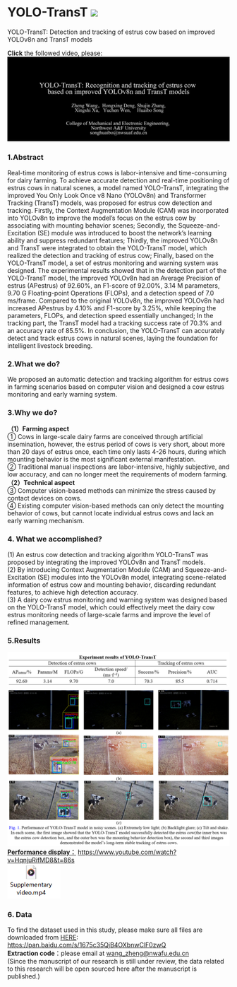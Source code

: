 # YOLO-TransT ![](https://img.shields.io/badge/contributor-ZhengWang-brightgreen.svg)  
YOLO-TransT: Detection and tracking of estrus cow based on improved YOLOv8n and TransT models  

**Click** the followed video, please:  
[![Video Title](https://github.com/XingshiXu/ZhengWang_YOLO-TransT/blob/main/demo_pictrue.jpg)](https://www.youtube.com/watch?v=cj_6e8dhBjo)  

 
### 1.Abstract  
Real-time monitoring of estrus cows is labor-intensive and time-consuming for dairy farming. To achieve accurate detection and real-time positioning of estrus cows in natural scenes, a model named YOLO-TransT, integrating the improved You Only Look Once v8 Nano (YOLOv8n) and Transformer Tracking (TransT) models, was proposed for estrus cow detection and tracking. Firstly, the Context Augmentation Module (CAM) was incorporated into YOLOv8n to improve the model’s focus on the estrus cow by associating with mounting behavior scenes; Secondly, the Squeeze-and-Excitation (SE) module was introduced to boost the network’s learning ability and suppress redundant features; Thirdly, the improved YOLOv8n and TransT were integrated to obtain the YOLO-TransT model, which realized the detection and tracking of estrus cow; Finally, based on the YOLO-TransT model, a set of estrus monitoring and warning system was designed. The experimental results showed that in the detection part of the YOLO-TransT model, the improved YOLOv8n had an Average Precision of estrus (APestrus) of 92.60%, an F1-score of 92.00%, 3.14 M parameters, 9.70 G Floating-point Operations (FLOPs), and a detection speed of 7.0 ms/frame. Compared to the original YOLOv8n, the improved YOLOv8n had increased APestrus by 4.10% and F1-score by 3.25%, while keeping the parameters, FLOPs, and detection speed essentially unchanged; In the tracking part, the TransT model had a tracking success rate of 70.3% and an accuracy rate of 85.5%. In conclusion, the YOLO-TransT can accurately detect and track estrus cows in natural scenes, laying the foundation for intelligent livestock breeding.    
  
### 2.What we do?  
We proposed an automatic detection and tracking algorithm for estrus cows in farming scenarios based on computer vision and designed a cow estrus monitoring and early warning system.  

### 3.Why we do?  
**（1）Farming aspect**  
① Cows in large-scale dairy farms are conceived through artificial insemination, however, the estrus period of cows is very short, about more than 20 days of estrus once, each time only lasts 4-26 hours, during which mounting behavior is the most significant external manifestation.  
② Traditional manual inspections are labor-intensive, highly subjective, and low accuracy, and can no longer meet the requirements of modern farming.  
**（2）Technical aspect**  
③ Computer vision-based methods can minimize the stress caused by contact devices on cows.  
④ Existing computer vision-based methods can only detect the mounting behavior of cows, but cannot locate individual estrus cows and lack an early warning mechanism.  

### 4. What we accomplished?  
(1) An estrus cow detection and tracking algorithm YOLO-TransT was proposed by integrating the improved YOLOv8n and TransT models.  
(2) By introducing Context Augmentation Module (CAM) and Squeeze-and-Excitation (SE) modules into the YOLOv8n model, integrating scene-related information of estrus cow and mounting behavior, discarding redundant features, to achieve high detection accuracy.   
(3) A dairy cow estrus monitoring and warning system was designed based on the YOLO-TransT model, which could effectively meet the dairy cow estrus monitoring needs of large-scale farms and improve the level of refined management.  

  
### 5.Results  
![结果](https://github.com/XingshiXu/ZhengWang_YOLO-TransT/blob/main/Results.jpg)  
![结果00](https://github.com/XingshiXu/ZhengWang_YOLO-TransT/blob/main/results01.png)  
 [**Performance display：**](https://www.youtube.com/watch?v=HqnjuRifMD8&t=86s) https://www.youtube.com/watch?v=HqnjuRifMD8&t=86s     
[![Video Title](https://github.com/XingshiXu/ZhengWang_YOLO-TransT/blob/main/TuBiao.png)](https://www.youtube.com/watch?v=cj_6e8dhBjo)  

 

  
### 6. Data  
To find the dataset used in this study, please make sure all files are downloaded from [HERE](https://pan.baidu.com/s/1675c35QjB4OXbnwClF0zwQ):  
https://pan.baidu.com/s/1675c35QjB4OXbnwClF0zwQ  
**Extraction code**：please email at wang_zheng@nwafu.edu.cn   
(Since the manuscript of our research is still under review, the data related to this research will be open sourced here after the manuscript is published.)  

  
  

